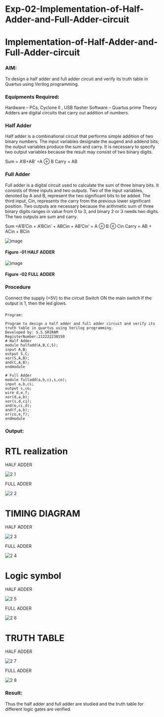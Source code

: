 # Exp-02-Implementation-of-Half-Adder-and-Full-Adder-circuit

# Implementation-of-Half-Adder-and-Full-Adder-circuit
### AIM:
To design a half adder and full adder circuit and verify its truth table in Quartus using Verilog programming.

### Equipments Required:
Hardware – PCs, Cyclone II , USB flasher
Software – Quartus prime
Theory
Adders are digital circuits that carry out addition of numbers.

### Half Adder
Half adder is a combinational circuit that performs simple addition of two binary numbers. The input variables designate the augend and addend bits; the output variables produce the sum and carry. It is necessary to specify two output variables because the result may consist of two binary digits.

Sum = A’B+AB’ =A ⊕ B Carry = AB

### Full Adder
Full adder is a digital circuit used to calculate the sum of three binary bits. It consists of three inputs and two outputs. Two of the input variables, denoted by A and B, represent the two significant bits to be added. The third input, Cin, represents the carry from the previous lower significant position. Two outputs are necessary because the arithmetic sum of three binary digits ranges in value from 0 to 3, and binary 2 or 3 needs two digits. The two outputs are sum and carry.

Sum =A’B’Cin + A’BCin’ + ABCin + AB’Cin’ = A ⊕ B ⊕ Cin Carry = AB + ACin + BCin

 ![image](https://user-images.githubusercontent.com/36288975/163552156-a13e5a56-c638-4110-97d9-8896907c8d25.png)

#### Figure -01 HALF ADDER 


![image](https://user-images.githubusercontent.com/36288975/163552057-b3547877-6d07-45b4-b7e0-bcfebfad9e1d.png)

#### Figure -02 FULL ADDER 

### Procedure

Connect the supply (+5V) to the circuit
Switch ON the main switch
If the output is 1, then the led glows.
### 
```
Program:

Program to design a half adder and full adder circuit and verify its truth table in quartus using Verilog programming.
Developed by: S.S.SRIRAM
RegisterNumber:212222230150
# Half Adder
module halfadd(A,B,C,S);
input A,B;
output S,C;
xor(S,A,B);
and(C,A,B);
endmodule

# Full Adder
module fulladd(a,b,ci,s,co);
input a,b,ci;
output s,co;
wire d,e,f;
xor(d,a,b);
xor(s,d,ci);
and(e,ci,d);
and(f,a,b);
or(co,e,f);
endmodule

```
### Output:

# RTL realization

HALF ADDER

![2 1](https://user-images.githubusercontent.com/120554177/231432282-69728b37-1509-4232-bbbf-c207aec8fdaf.png)

FULL ADDER

![2 2](https://user-images.githubusercontent.com/120554177/231432364-9ea08e35-df99-4abc-976e-335aafe215ea.png)

# TIMING DIAGRAM

HALF ADDER

![2 3](https://user-images.githubusercontent.com/120554177/231432558-ed4959e4-957e-43dd-b136-c1ab5cbc8f02.png)

FULL ADDER

![2 4](https://user-images.githubusercontent.com/120554177/231432987-540205f7-a862-4bdc-ae41-f096c9a27ea1.png)

# Logic symbol 

HALF ADDER

![2 5](https://user-images.githubusercontent.com/120554177/231433168-687569d9-202f-40f2-b753-5a6f19752274.png)

FULL ADDER

![2 6](https://user-images.githubusercontent.com/120554177/231433229-4101760f-0fa8-421e-954e-49f87e8a778c.png)

# TRUTH TABLE 

HALF ADDER

![2 7](https://user-images.githubusercontent.com/120554177/231433428-69270321-cf35-4bea-bd0c-61e48f6e0c9e.png)

FULL ADDER

![2 8](https://user-images.githubusercontent.com/120554177/231433707-d8a79493-899f-441b-9eb2-1a44b88c5720.png)



### Result:
Thus the half adder and full adder are studied and the truth table for different logic gates are verified.


